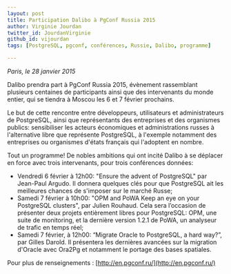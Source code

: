 ```yaml
---
layout: post
title: Participation Dalibo à PgConf Russia 2015
author: Virginie Jourdan
twitter_id: JourdanVirginie   
github_id: vijourdan
tags: [PostgreSQL, pgconf, conférences, Russie, Dalibo, programme]

---
```

*Paris, le 28 janvier 2015*

Dalibo prendra part à PgConf Russia 2015, évènement rassemblant plusieurs centaines de participants ainsi que des intervenants du monde entier, qui se tiendra à Moscou les 6 et 7 février prochains.

<!--MORE-->

Le but de cette rencontre entre développeurs, utilisateurs et administrateurs de PostgreSQL, ainsi que représentants des entreprises et des organismes publics: sensibiliser les acteurs économiques et administrations russes à l'alternative libre que représente PostgreSQL, à l'exemple notamment des entreprises ou organismes d'états français qui l'adoptent en nombre. 

Tout un programme! De nobles ambitions qui ont incité Dalibo à se déplacer en force avec trois intervenants, pour trois conférences données:

  * Vendredi 6 février à 12h00: "Ensure the advent of PostgreSQL" par Jean-Paul Argudo. Il donnera quelques clés pour que PostgreSQL ait les meilleures chances de s'imposer sur le marché Russe;
  * Samedi 7 février à 10h00: "OPM and PoWA Keep an eye on your PostgreSQL clusters", par Julien Rouhaud. Cela sera l’occasion de présenter deux projets entièrement libres pour PostgreSQL: OPM, une suite de monitoring, et la dernière version 1.2.1 de PoWA, un analyseur de trafic en temps réel;
  * Samedi 7 février, à 12h00: “Migrate Oracle to PostgreSQL, a hard way?”, par Gilles Darold. Il présentera les dernières avancées sur la migration d'Oracle avec Ora2Pg et notamment le portage des bases spatiales.

Pour plus de renseignements : [http://en.pgconf.ru/](http://en.pgconf.ru/)
